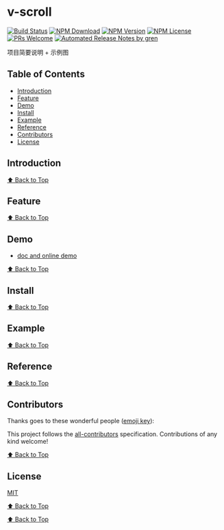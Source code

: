 # v-scroll

[![Build Status](https://travis-ci.com/quixoter/v-scroll.svg?branch=master)](https://travis-ci.com/quixoter/v-scroll)
[![NPM Download](https://img.shields.io/npm/dm/@quixoter/v-scroll.svg)](https://www.npmjs.com/package/@quixoter/v-scroll)
[![NPM Version](https://img.shields.io/npm/v/@quixoter/v-scroll.svg)](https://www.npmjs.com/package/@quixoter/v-scroll)
[![NPM License](https://img.shields.io/npm/l/@quixoter/v-scroll.svg)](https://github.com/quixoter/v-scroll/blob/master/LICENSE)
[![PRs Welcome](https://img.shields.io/badge/PRs-welcome-brightgreen.svg)](https://github.com/quixoter/v-scroll/pulls)
[![Automated Release Notes by gren](https://img.shields.io/badge/%F0%9F%A4%96-release%20notes-00B2EE.svg)](https://github-tools.github.io/github-release-notes/)

项目简要说明 + 示例图

## Table of Contents

* [Introduction](#introduction)
* [Feature](#feature)
* [Demo](#demo)
* [Install](#install)
* [Example](#example)
* [Reference](#reference)
* [Contributors](#contributors)
* [License](#license)

## Introduction

[⬆ Back to Top](#table-of-contents)

## Feature

[⬆ Back to Top](#table-of-contents)

## Demo

* [doc and online demo](https://quixoter.github.io/v-scroll/)

[⬆ Back to Top](#table-of-contents)

## Install

[⬆ Back to Top](#table-of-contents)

## Example

[⬆ Back to Top](#table-of-contents)

## Reference

[⬆ Back to Top](#table-of-contents)

## Contributors

Thanks goes to these wonderful people ([emoji key](https://allcontributors.org/docs/en/emoji-key)):

<!-- ALL-CONTRIBUTORS-LIST:START - Do not remove or modify this section -->

<!-- prettier-ignore -->
<!-- ALL-CONTRIBUTORS-LIST:END -->

This project follows the [all-contributors](https://github.com/all-contributors/all-contributors) specification. Contributions of any kind welcome!

[⬆ Back to Top](#table-of-contents)

## License

[MIT](./LICENSE)

[⬆ Back to Top](#table-of-contents)

[⬆ Back to Top](#table-of-contents)

